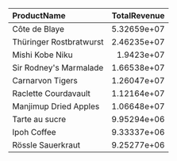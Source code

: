 | ProductName             |   TotalRevenue |
|:------------------------|---------------:|
| Côte de Blaye           |    5.32659e+07 |
| Thüringer Rostbratwurst |    2.46235e+07 |
| Mishi Kobe Niku         |    1.9423e+07  |
| Sir Rodney's Marmalade  |    1.66538e+07 |
| Carnarvon Tigers        |    1.26047e+07 |
| Raclette Courdavault    |    1.12164e+07 |
| Manjimup Dried Apples   |    1.06648e+07 |
| Tarte au sucre          |    9.95294e+06 |
| Ipoh Coffee             |    9.33337e+06 |
| Rössle Sauerkraut       |    9.25277e+06 |
